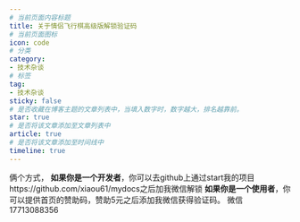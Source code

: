 ```yaml
---
# 当前页面内容标题
title: 关于情侣飞行棋高级版解锁验证码
# 当前页面图标
icon: code
# 分类
category:
- 技术杂谈
# 标签
tag:
- 技术杂谈
sticky: false
# 是否收藏在博客主题的文章列表中，当填入数字时，数字越大，排名越靠前。
star: true
# 是否将该文章添加至文章列表中
article: true
# 是否将该文章添加至时间线中
timeline: true
---
```


俩个方式，
**如果你是一个开发者**，你可以去github上通过start我的项目https://github.com/xiaou61/mydocs之后加我微信解锁
**如果你是一个使用者**，你可以提供首页的赞助码，赞助5元之后添加我微信获得验证码。
微信17713088356
